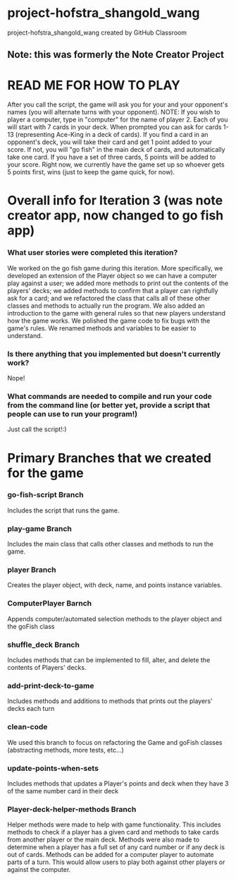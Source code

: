 # project-hofstra_shangold_wang
project-hofstra_shangold_wang created by GitHub Classroom
## Note: this was formerly the Note Creator Project
# READ ME FOR HOW TO PLAY
After you call the script, the game will ask you for your and your opponent's names (you will alternate turns with your opponent). NOTE: If you wish to player a computer, type in "computer" for the name of player 2. Each of you will start with 7 cards in your deck. When prompted you can ask for cards 1-13 (representing Ace-King in a deck of cards). If you find a card in an opponent's deck, you will take their card and get 1 point added to your score. If not, you will "go fish" in the main deck of cards, and automatically take one card. If you have a set of three cards, 5 points will be added to your score. Right now, we currently have the game set up so whoever gets 5 points first, wins (just to keep the game quick, for now).

# Overall info for Iteration 3 (was note creator app, now changed to go fish app)

### What user stories were completed this iteration? 
We worked on the go fish game during this iteration. More specifically, we developed an extension of the Player object so we can have a computer play against a user; we added more methods to print out the contents of the players' decks; we added methods to confirm that a player can rightfully ask for a card; and we refactored the class that calls all of these other classes and methods to actually run the program. We also added an introduction to the game with general rules so that new players understand how the game works. We polished the game code to fix bugs with the game's rules. We renamed methods and variables to be easier to understand.

### Is there anything that you implemented but doesn't currently work? 
Nope!

### What commands are needed to compile and run your code from the command line (or better yet, provide a script that people can use to run your program!)
Just call the script!:)

# Primary Branches that we created for the game

### go-fish-script Branch
Includes the script that runs the game.

### play-game Branch
Includes the main class that calls other classes and methods to run the game.

### player Branch
Creates the player object, with deck, name, and points instance variables.

### ComputerPlayer Barnch
Appends computer/automated selection methods to the player object and the goFish class

### shuffle_deck Branch
Includes methods that can be implemented to fill, alter, and delete the contents of Players' decks.

### add-print-deck-to-game
Includes methods and additions to methods that prints out the players' decks each turn

### clean-code
We used this branch to focus on refactoring the Game and goFish classes (abstracting methods, more tests, etc...)

### update-points-when-sets
Includes methods that updates a Player's points and deck when they have 3 of the same number card in their deck

### Player-deck-helper-methods Branch
Helper methods were made to help with game functionality. This includes methods to check if a player has a given card and methods to take cards from another player or the main deck. Methods were also made to determine when a player has a full set of any card number or if any deck is out of cards. Methods can be added for a computer player to automate parts of a turn. This would allow users to play both against other players or against the computer.




